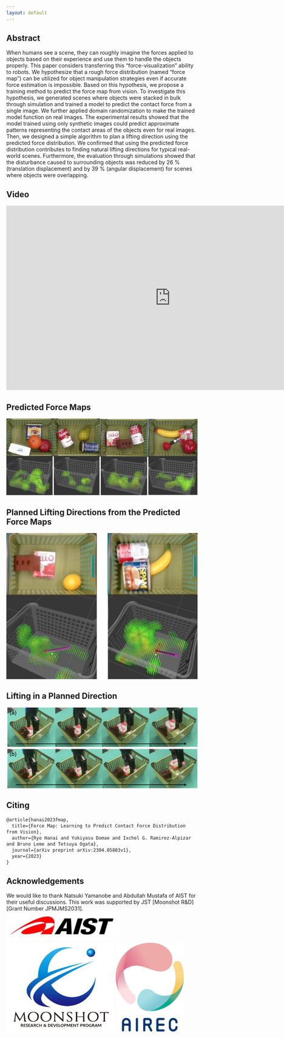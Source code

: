```yaml
---
layout: default
---
```


## Abstract

When humans see a scene, they can roughly
imagine the forces applied to objects based on their experience
and use them to handle the objects properly. This
paper considers transferring this “force-visualization” ability to
robots. We hypothesize that a rough force distribution (named
“force map”) can be utilized for object manipulation strategies
even if accurate force estimation is impossible. Based on this
hypothesis, we propose a training method to predict the force
map from vision. To investigate this hypothesis, we generated
scenes where objects were stacked in bulk through simulation
and trained a model to predict the contact force from a single
image. We further applied domain randomization to make the
trained model function on real images. The experimental results
showed that the model trained using only synthetic images
could predict approximate patterns representing the contact
areas of the objects even for real images. Then, we designed a
simple algorithm to plan a lifting direction using the predicted
force distribution. We confirmed that using the predicted force
distribution contributes to finding natural lifting directions for
typical real-world scenes. Furthermore, the evaluation through
simulations showed that the disturbance caused to surrounding
objects was reduced by 26 % (translation displacement) and
by 39 % (angular displacement) for scenes where objects were
overlapping.

## Video

<iframe width="863" height="486" src="https://www.youtube.com/embed/BhEm65I6UIE" title="Force Map: Learning to Predict Contact Force Distribution from Vision" frameborder="0" allow="accelerometer; autoplay; clipboard-write; encrypted-media; gyroscope; picture-in-picture; web-share" allowfullscreen></iframe>

## Predicted Force Maps

![predicted_fmap](./images/prediction_real.png)

## Planned Lifting Directions from the Predicted Force Maps

![direction](./images/lifting_direction.png)

## Lifting in a Planned Direction

![real_robot](./images/picking_real_robot.png)

## Citing

```
@article{hanai2023fmap,
  title={Force Map: Learning to Predict Contact Force Distribution from Vision},
  author={Ryo Hanai and Yukiyasu Domae and Ixchel G. Ramirez-Alpizar and Bruno Leme and Tetsuya Ogata},
  journal={arXiv preprint arXiv:2304.05803v1},
  year={2023}
}
```

## Acknowledgements

We would like to thank Natsuki Yamanobe and Abdullah
Mustafa of AIST for their useful discussions. This work
was supported by JST [Moonshot R&D][Grant Number
JPMJMS2031].
<img src="./images/aist_logo.png" width="300">
![moonshot_logo](./images/moonshot_logo.png)
<img src="./images/AIREC_logo_vertical.png" width="180">